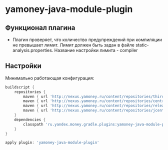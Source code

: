 # yamoney-java-module-plugin

## Функционал плагина
- Плагин проверяет, что количество предупреждений при компиляции не превышает лимит. 
  Лимит должен быть задан в файле static-analysis.properties. Название настройки лимита - compiler

## Настройки
Минимально работающая конфигурация:
```groovy
buildscript {
    repositories {
        maven { url 'http://nexus.yamoney.ru/content/repositories/thirdparty/' }
        maven { url 'http://nexus.yamoney.ru/content/repositories/central/' }
        maven { url 'http://nexus.yamoney.ru/content/repositories/releases/' }
        maven { url 'http://nexus.yamoney.ru/content/repositories/jcenter.bintray.com/' }
    }
    dependencies {
        classpath 'ru.yandex.money.gradle.plugins:yamoney-java-module-plugin:1.+'
    }
}

apply plugin: 'yamoney-java-module-plugin'

```
